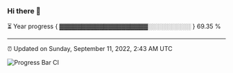 ### Hi there 👋

⏳ Year progress { ▓▓▓▓▓▓▓▓▓▓▓▓▓▓▓▓▓▓▓▓░░░░░░░░░░ } 69.35 %

---

⏰ Updated on Sunday, September 11, 2022, 2:43 AM UTC

![Progress Bar CI](https://github.com/arthurbuhl/arthurbuhl/workflows/Progress%20Bar%20CI/badge.svg)
